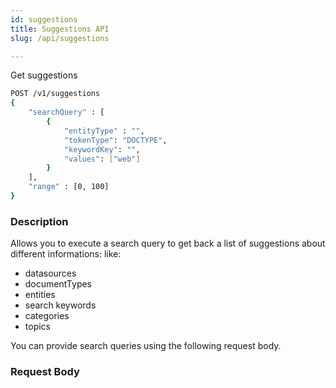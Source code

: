 ```yaml
---
id: suggestions
title: Suggestions API
slug: /api/suggestions

---
```


Get suggestions

```bash
POST /v1/suggestions
{
	"searchQuery" : [
		{
			"entityType" : "",
			"tokenType": "DOCTYPE",
			"keywordKey": "",
			"values": ["web"]
		}
	],
	"range" : [0, 100]
}
```

### Description

Allows you to execute a search query to get back a list of suggestions about different informations: like:
- datasources
- documentTypes
- entities
- search keywords
- categories
- topics

You can provide search queries using the following request body.

### Request Body


